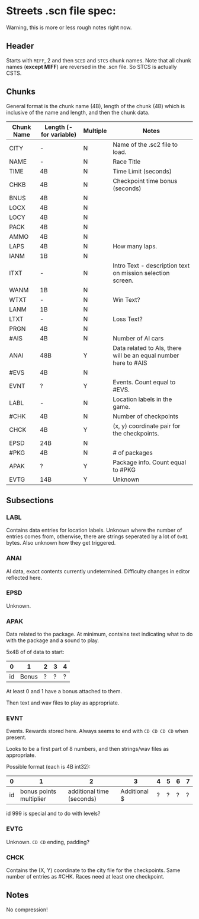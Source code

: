 # Streets .scn file spec:

Warning, this is more or less rough notes right now.

## Header

Starts with `MIFF`, 2 and then `SCED` and `STCS` chunk names.
Note that all chunk names (**except MIFF**) are reversed in the .scn file. So STCS is actually CSTS.


## Chunks

General format is the chunk name (4B), length of the chunk (4B) which is inclusive of the name and length, and then the chunk data.

|Chunk Name|Length (- for variable) | Multiple | Notes |
|-|-|-|-|
|CITY|-|N|Name of the .sc2 file to load.|
|NAME|-|N|Race Title|
|TIME|4B|N|Time Limit (seconds)|
|CHKB|4B|N|Checkpoint time bonus (seconds)|
|BNUS|4B|N||
|LOCX|4B|N||
|LOCY|4B|N||
|PACK|4B|N||
|AMMO|4B|N||
|LAPS|4B|N|How many laps.|
|IANM|1B|N||
|ITXT|-|N|Intro Text - description text on mission selection screen.|
|WANM|1B|N||
|WTXT|-|N|Win Text?|
|LANM|1B|N||
|LTXT|-|N|Loss Text?|
|PRGN|4B|N||
|#AIS|4B|N|Number of AI cars|
|ANAI|48B|Y|Data related to AIs, there will be an equal number here to #AIS|
|#EVS|4B|N||
|EVNT|?|Y|Events. Count equal to #EVS.|
|LABL|-|N|Location labels in the game.|
|#CHK|4B|N|Number of checkpoints|
|CHCK|4B|Y|(x, y) coordinate pair for the checkpoints.|
|EPSD|24B|N||
|#PKG|4B|N|# of packages|
|APAK|?|Y|Package info. Count equal to #PKG|
|EVTG|14B|Y|Unknown|

## Subsections

### LABL

Contains data entries for location labels. Unknown where the number of entries comes from, otherwise, there are strings seperated by a lot of `0x01` bytes. Also unknown how they get triggered.

### ANAI

AI data, exact contents currently undetermined.
Difficulty changes in editor reflected here.

### EPSD

Unknown.

### APAK

Data related to the package. At minimum, contains text indicating what to do with the package and a sound to play.

5x4B of of data to start:

|0|1|2|3|4|
|-|-|-|-|-|
|id|Bonus|?|?|?|

At least 0 and 1 have a bonus attached to them.

Then text and wav files to play as appropriate.


### EVNT

Events. Rewards stored here.
Always seems to end with `CD CD CD CD` when present.

Looks to be a first part of 8 numbers, and then strings/wav files as appropriate.

Possible format (each is 4B int32):

|0|1|2|3|4|5|6|7|
|-|-|-|-|-|-|-|-|
|id|bonus points multiplier|additional time (seconds)|Additional $|?|?|?|?|

id 999 is special and to do with levels?

### EVTG

Unknown. `CD CD` ending, padding?

### CHCK

Contains the (X, Y) coordinate to the city file for the checkpoints.
Same number of entries as #CHK. Races need at least one checkpoint.

## Notes

No compression!

